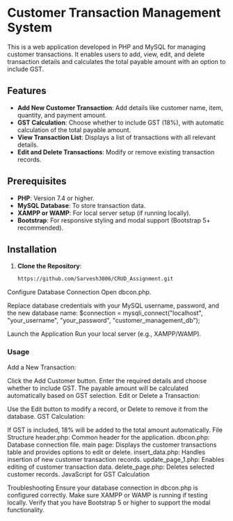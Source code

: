 # Customer Transaction Management System

This is a web application developed in PHP and MySQL for managing customer transactions. It enables users to add, view, edit, and delete transaction details and calculates the total payable amount with an option to include GST.

## Features

- **Add New Customer Transaction**: Add details like customer name, item, quantity, and payment amount.
- **GST Calculation**: Choose whether to include GST (18%), with automatic calculation of the total payable amount.
- **View Transaction List**: Displays a list of transactions with all relevant details.
- **Edit and Delete Transactions**: Modify or remove existing transaction records.

## Prerequisites

- **PHP**: Version 7.4 or higher.
- **MySQL Database**: To store transaction data.
- **XAMPP or WAMP**: For local server setup (if running locally).
- **Bootstrap**: For responsive styling and modal support (Bootstrap 5+ recommended).

## Installation

1. **Clone the Repository**:
   ```bash
   https://github.com/Sarvesh3006/CRUD_Assignment.git

   
Configure Database Connection
Open dbcon.php.

Replace database credentials with your MySQL username, password, and the new database name:
$connection = mysqli_connect("localhost", "your_username", "your_password", "customer_management_db");

Launch the Application
Run your local server (e.g., XAMPP/WAMP).


### Usage

Add a New Transaction:

Click the Add Customer button.
Enter the required details and choose whether to include GST.
The payable amount will be calculated automatically based on GST selection.
Edit or Delete a Transaction:

Use the Edit button to modify a record, or Delete to remove it from the database.
GST Calculation:

If GST is included, 18% will be added to the total amount automatically.
File Structure
header.php: Common header for the application.
dbcon.php: Database connection file.
main page: Displays the customer transactions table and provides options to edit or delete.
insert_data.php: Handles insertion of new customer transaction records.
update_page_1.php: Enables editing of customer transaction data.
delete_page.php: Deletes selected customer records.
JavaScript for GST Calculation

Troubleshooting
Ensure your database connection in dbcon.php is configured correctly.
Make sure XAMPP or WAMP is running if testing locally.
Verify that you have Bootstrap 5 or higher to support the modal functionality.
